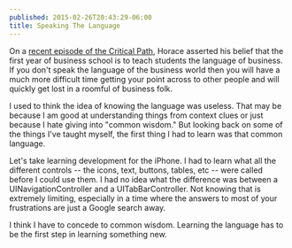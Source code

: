 ```yaml
---
published: 2015-02-26T20:43:29-06:00
title: Speaking The Language
---
```

On a [recent episode of the Critical Path](http://5by5.tv/criticalpath/138), Horace asserted his belief that the first year of business school is to teach students the language of business. If you don't speak the language of the business world then you will have a much more difficult time getting your point across to other people and will quickly get lost in a roomful of business folk.

I used to think the idea of knowing the language was useless. That may be because I am good at understanding things from context clues or just because I hate giving into "common wisdom." But looking back on some of the things I've taught myself, the first thing I had to learn was that common language.

Let's take learning development for the iPhone. I had to learn what all the different controls -- the icons, text, buttons, tables, etc -- were called before I could use them. I had no idea what the difference was between a UINavigationController and a UITabBarController. Not knowing that is extremely limiting, especially in a time where the answers to most of your frustrations are just a Google search away.

I think I have to concede to common wisdom. Learning the language has to be the first step in learning something new.